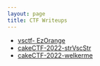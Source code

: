 ```yaml
---
layout: page
title: CTF Writeups
---
```


- [vsctf- EzOrange](/2022-07-10-ezorange)
- [cakeCTF-2022-strVscStr](/2022-09-05-strVsCstr/)
- [cakeCTF-2022-welkerme](/2022-09-05-welkerme/)
